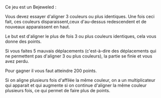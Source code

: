 
Ce jeu est un Bejeweled :

Vous devez essayer d'aligner 3 couleurs ou plus identiques. Une fois ceci fait, ces couleurs disparaissent,ceux d'au-dessus redescendent et de nouveaux apparaissent en haut.

Le but est d'aligner le plus de fois 3 ou plus couleurs identiques, cela vous donne des points.

Si vous faites 5 mauvais déplacements (c'est-à-dire des déplacements qui ne permettent pas d'aligner 3 ou plus couleurs), la partie se finie et vous avez perdu.

Pour gagner il vous faut atteindre 200 points.

Si on aligne plusieurs fois d'affilée la même couleur, on a un multiplicateur qui apparait et qui augmente si on continue d'aligner la même couleur plusieurs fois, ce qui permet de faire plus de points.
